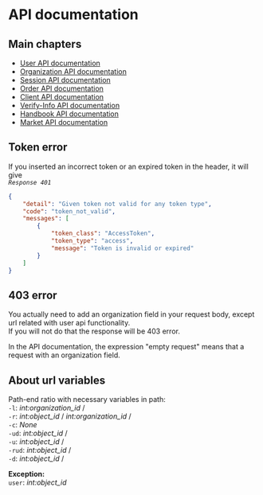 # **API documentation**


## **Main chapters**
* [User API documentation](./users.md)
* [Organization API documentation](./organizations.md)
* [Session API documentation](./sessions.md)
* [Order API documentation](./orders.md)
* [Client API documentation](./clients.md)
* [Verify-Info API documentation](./verify_info.md)
* [Handbook API documentation](./handbook.md)
* [Market API documentation](./market.md)

## **Token error**
If you inserted an incorrect token or an expired token in the header, it will give    
*`Response 401`*
```json
{
    "detail": "Given token not valid for any token type",
    "code": "token_not_valid",
    "messages": [
        {
            "token_class": "AccessToken",
            "token_type": "access",
            "message": "Token is invalid or expired"
        }
    ]
}
```
## **403 error**
You actually need to add an organization field in your request body, except url related with user api functionality.  
If you will not do that the response will be 403 error.   

In the API documentation, the expression "empty request" means that a request with an organization field.   


## **About url variables**
Path-end ratio with necessary variables in path:  
``-l``: *int:organization_id* /  
``-r``: *int:object_id* / *int:organization_id* /  
``-c``: *None*  
``-ud``: *int:object_id* /  
``-u``: *int:object_id* /  
``-rud``: *int:object_id* /   
``-d``: *int:object_id* /

**Exception:**  
``user``: *int:object_id*  
